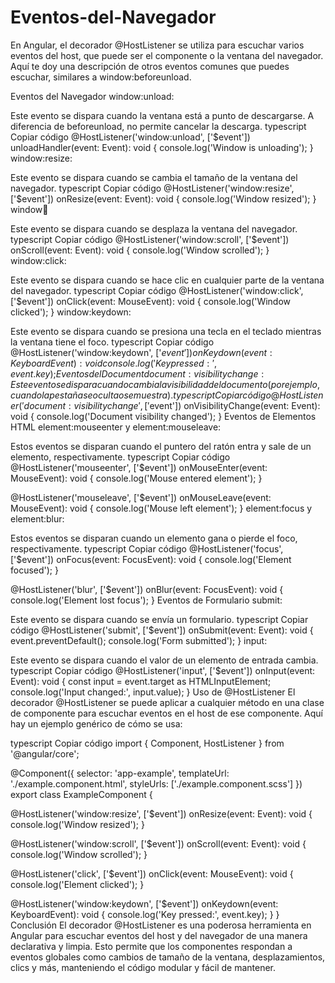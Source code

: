 # Eventos-del-Navegador
En Angular, el decorador @HostListener se utiliza para escuchar varios eventos del host, que puede ser el componente o la ventana del navegador. Aquí te doy una descripción de otros eventos comunes que puedes escuchar, similares a window:beforeunload.

Eventos del Navegador
window:unload:

Este evento se dispara cuando la ventana está a punto de descargarse. A diferencia de beforeunload, no permite cancelar la descarga.
typescript
Copiar código
@HostListener('window:unload', ['$event'])
unloadHandler(event: Event): void {
  console.log('Window is unloading');
}
window:resize:

Este evento se dispara cuando se cambia el tamaño de la ventana del navegador.
typescript
Copiar código
@HostListener('window:resize', ['$event'])
onResize(event: Event): void {
  console.log('Window resized');
}
window:scroll:

Este evento se dispara cuando se desplaza la ventana del navegador.
typescript
Copiar código
@HostListener('window:scroll', ['$event'])
onScroll(event: Event): void {
  console.log('Window scrolled');
}
window:click:

Este evento se dispara cuando se hace clic en cualquier parte de la ventana del navegador.
typescript
Copiar código
@HostListener('window:click', ['$event'])
onClick(event: MouseEvent): void {
  console.log('Window clicked');
}
window:keydown:

Este evento se dispara cuando se presiona una tecla en el teclado mientras la ventana tiene el foco.
typescript
Copiar código
@HostListener('window:keydown', ['$event'])
onKeydown(event: KeyboardEvent): void {
  console.log('Key pressed:', event.key);
}
Eventos del Document
document:visibilitychange:
Este evento se dispara cuando cambia la visibilidad del documento (por ejemplo, cuando la pestaña se oculta o se muestra).
typescript
Copiar código
@HostListener('document:visibilitychange', ['$event'])
onVisibilityChange(event: Event): void {
  console.log('Document visibility changed');
}
Eventos de Elementos HTML
element:mouseenter y element:mouseleave:

Estos eventos se disparan cuando el puntero del ratón entra y sale de un elemento, respectivamente.
typescript
Copiar código
@HostListener('mouseenter', ['$event'])
onMouseEnter(event: MouseEvent): void {
  console.log('Mouse entered element');
}

@HostListener('mouseleave', ['$event'])
onMouseLeave(event: MouseEvent): void {
  console.log('Mouse left element');
}
element:focus y element:blur:

Estos eventos se disparan cuando un elemento gana o pierde el foco, respectivamente.
typescript
Copiar código
@HostListener('focus', ['$event'])
onFocus(event: FocusEvent): void {
  console.log('Element focused');
}

@HostListener('blur', ['$event'])
onBlur(event: FocusEvent): void {
  console.log('Element lost focus');
}
Eventos de Formulario
submit:

Este evento se dispara cuando se envía un formulario.
typescript
Copiar código
@HostListener('submit', ['$event'])
onSubmit(event: Event): void {
  event.preventDefault();
  console.log('Form submitted');
}
input:

Este evento se dispara cuando el valor de un elemento de entrada cambia.
typescript
Copiar código
@HostListener('input', ['$event'])
onInput(event: Event): void {
  const input = event.target as HTMLInputElement;
  console.log('Input changed:', input.value);
}
Uso de @HostListener
El decorador @HostListener se puede aplicar a cualquier método en una clase de componente para escuchar eventos en el host de ese componente. Aquí hay un ejemplo genérico de cómo se usa:

typescript
Copiar código
import { Component, HostListener } from '@angular/core';

@Component({
  selector: 'app-example',
  templateUrl: './example.component.html',
  styleUrls: ['./example.component.scss']
})
export class ExampleComponent {

  @HostListener('window:resize', ['$event'])
  onResize(event: Event): void {
    console.log('Window resized');
  }

  @HostListener('window:scroll', ['$event'])
  onScroll(event: Event): void {
    console.log('Window scrolled');
  }

  @HostListener('click', ['$event'])
  onClick(event: MouseEvent): void {
    console.log('Element clicked');
  }

  @HostListener('window:keydown', ['$event'])
  onKeydown(event: KeyboardEvent): void {
    console.log('Key pressed:', event.key);
  }
}
Conclusión
El decorador @HostListener es una poderosa herramienta en Angular para escuchar eventos del host y del navegador de una manera declarativa y limpia. Esto permite que los componentes respondan a eventos globales como cambios de tamaño de la ventana, desplazamientos, clics y más, manteniendo el código modular y fácil de mantener.
